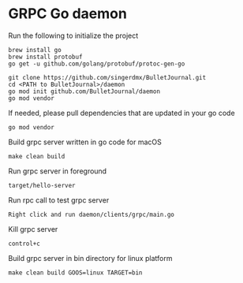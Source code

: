 # GRPC Go daemon

Run the following to initialize the project
```
brew install go
brew install protobuf
go get -u github.com/golang/protobuf/protoc-gen-go

git clone https://github.com/singerdmx/BulletJournal.git
cd <PATH to BulletJournal>/daemon
go mod init github.com/BulletJournal/daemon
go mod vendor
```

If needed, please pull dependencies that are updated in your go code
```
go mod vendor
```

Build grpc server written in go code for macOS
```
make clean build
```

Run grpc server in foreground
```
target/hello-server
```

Run rpc call to test grpc server
```
Right click and run daemon/clients/grpc/main.go
```

Kill grpc server
```
control+c
```

Build grpc server in bin directory for linux platform
```
make clean build GOOS=linux TARGET=bin
```
